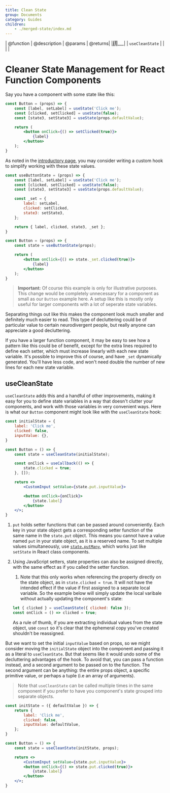 ```yaml
---
title: Clean State
group: Documents
category: Guides
children:
    - ./merged-state/index.md
---
```



| @function       | @description | @params | @returns|
|_________________|______________|_________|_________|
| `useCleanState` |              |         |         |



# Cleaner State Management for React Function Components
Say you have a component with some state like this:

```jsx
const Button = (props) => {
	const [label, setLabel] = useState('Click me');
	const [clicked, setClicked] = useState(false);
	const [state3, setState3] = useState(props.defaultValue);

	return (
		<button onClick={() => setClicked(true)}>
			{label}
		</button>
	);
}
```

As noted in the [introductory page](../why.md), you may consider writing a custom hook to simplify working with these state values.
```jsx
const useButtonState = (props) => {
	const [label, setLabel] = useState('Click me');
	const [clicked, setClicked] = useState(false);
	const [state3, setState3] = useState(props.defaultValue);

	const _set = {
		label: setLabel,
		clicked: setClicked,
		state3: setState3,
	};

	return { label, clicked, state3, _set };
}

const Button = (props) => {
	const state = useButtonState(props);

	return (
		<button onClick={() => state._set.clicked(true)}>
			{label}
		</button>
	);
}
```
> **Important:** Of course this example is only for illustrative purposes. This change would be completely unnecessary for a component as small as our `Button` example here. A setup like this is mostly only useful for larger components with a lot of seperate state variables.

Separating things out like this makes the component look much smaller and definitely much easier to read. This type of decluttering could be of particular value to certain neurodivergent people, but really anyone can appreciate a good decluttering.

If you have a larger function component, it may be easy to see how a pattern like this could be of benefit, except for the extra lines required to define each setter, which must increase linearly with each new state variable. It's possible to improve this of course, and have `_set` dynamically generated. You'll have less code, and won't need double the number of new lines for each new state variable.

## useCleanState
`useCleanState` adds this and a handful of other improvements, making it easy for you to define state variables in a way that doesn't clutter your components, and work with those variables in very convenient ways. Here is what our `Button` component might look like with the `useCleanState` hook:

```jsx
const initialState = {
	label: 'Click me',
	clicked: false,
	inputValue: {},
}

const Button = () => {
	const state = useCleanState(initialState);

	const onClick = useCallback(() => {
		state.clicked = true;
	}, []);

	return <>
		<CustomInput setValue={state.put.inputValue}>

		<button onClick={onClick}>
			{state.label}
		</button>
	</>;
}
```

1. `put` holds setter functions that can be passed around conveniently. Each key in your state object gets a corresponding setter function of the same name in the `state.put` object. This means you cannot have a value named `put` in your state object, as it is a reserved name. To set multiple values simultaneously, use [`state.putMany`](./api#putMany), which works just like `setState` in React class components.

2. Using JavaScript setters, state properties can also be assigned directly, with the same effect as if you called the setter function.
	1. Note that this only works when referencing the property directly on the state object, as in `state.clicked = true`. It will not have the intended effect if the value if first assigned to a separate local variable. So the example below will simply update the local varibale without actually updating the component's state:
	```jsx
	let { clicked } = useCleanState({ clicked: false });
	const onClick = () => clicked = true;
	```
	As a rule of thumb, if you are extracting individual values from the state object, use `const` so it's clear that the ephemeral copy you've created shouldn't be reassigned.


But we want to set the initial `inputValue` based on props, so we might consider moving the `initialState` object into the component and passing it as a literal to `useCleanState`. But that seems like it would undo some of the decluttering advantages of the hook. To avoid that, you can pass a function instead, and a second argument to be passed on to the function. The second argument can be anything: the entire props object, a specific primitive value, or perhaps a tuple (i.e an array of arguments).

> Note that `useCleanState` can be called multiple times in the same component if you prefer to have you component's state grouped into separate objects.

```jsx
const initState = ({ defaultValue }) => {
	return {
		label: 'Click me',
		clicked: false,
		inputValue: defaultValue,
	};
}

const Button = () => {
	const state = useCleanState(initState, props);

	return <>
		<CustomInput setValue={state.put.inputValue}>
		<button onClick={() => state.put.clicked(true)}>
			{state.label}
		</button>
	</>;
}
```
